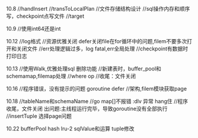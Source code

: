 10.8
//handInsert
//transToLocalPlan
//文件存储结构设计
//sql操作内存和顺序写，checkpoint点写文件
//target

10.9
//使用int64还是int

10.12
//log格式
//资源优雅关闭 defer关闭file在for循环中的问题,filem不要多次打开和关闭文件
//err处理逻辑过多，log fatal,err全局处理
//checkpoint有数据时打印日志

10.13
//使用Walk,优雅处理sql
删除功能
//新建表时，buffer_pool和schemamap,filemap处理
//where op
//收尾：文件关闭

10.16
//程序错误，没有提示的问题 goroutine defer
//架构,filem模块获取page

10.18
//tableName和schemaName
//go map[]不报错 :dlv 异常 hang住
//程序收尾，文件关闭 出问题:主线程运行完毕，导致goroutine没有全部执行
//insertTuple 选择page问题

10.22
bufferPool hash lru-2
sqlValue和运算
tuple修改
